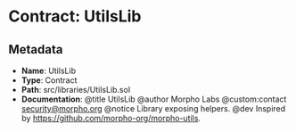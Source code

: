 # Contract: UtilsLib

## Metadata

- **Name**: UtilsLib
- **Type**: Contract
- **Path**: src/libraries/UtilsLib.sol
- **Documentation**: @title UtilsLib
   @author Morpho Labs
   @custom:contact security@morpho.org
   @notice Library exposing helpers.
   @dev Inspired by https://github.com/morpho-org/morpho-utils.
